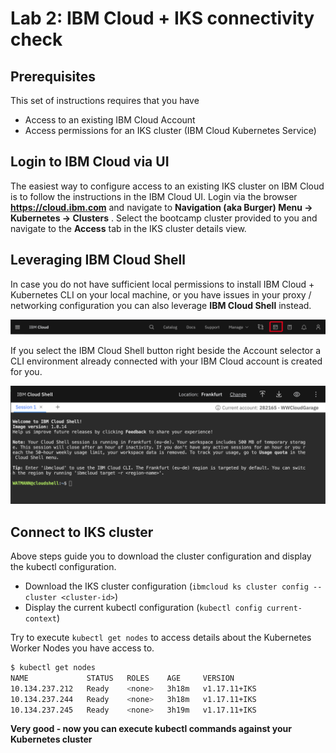 # Lab 2: IBM Cloud + IKS connectivity check

## Prerequisites

This set of instructions requires that you have

- Access to an existing IBM Cloud Account
- Access permissions for an IKS cluster (IBM Cloud Kubernetes Service)

## Login to IBM Cloud via UI

The easiest way to configure access to an existing IKS cluster on IBM Cloud is to follow the instructions in the IBM Cloud UI. Login via the browser **https://cloud.ibm.com** and navigate to **Navigation (aka Burger) Menu -> Kubernetes -> Clusters** . Select the bootcamp cluster provided to you and navigate to the **Access** tab in the IKS cluster details view.

## Leveraging IBM Cloud Shell

In case you do not have sufficient local permissions to install IBM Cloud + Kubernetes CLI on your local machine, or you have issues in your proxy / networking configuration you can also leverage **IBM Cloud Shell** instead.

![image](images/lab-02-cloudshell.png)

If you select the IBM Cloud Shell button right beside the Account selector a CLI environment already connected with your IBM Cloud account is created for you.

![image](images/lab-02-cloudshell-details.png)

## Connect to IKS cluster

Above steps guide you to download the cluster configuration and display the kubectl configuration.

- Download the IKS cluster configuration (`ibmcloud ks cluster config --cluster <cluster-id>`)
- Display the current kubectl configuration (`kubectl config current-context`)

Try to execute `kubectl get nodes` to access details about the Kubernetes Worker Nodes you have access to.

```bash
$ kubectl get nodes
NAME             STATUS   ROLES    AGE     VERSION
10.134.237.212   Ready    <none>   3h18m   v1.17.11+IKS
10.134.237.244   Ready    <none>   3h18m   v1.17.11+IKS
10.134.237.245   Ready    <none>   3h19m   v1.17.11+IKS
```

**Very good - now you can execute kubectl commands against your Kubernetes cluster**
